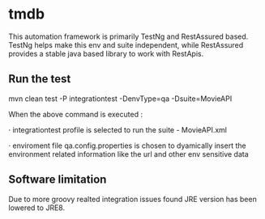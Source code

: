 # tmdb
This automation framework is primarily TestNg and RestAssured based. TestNg helps make this env and suite independent, while RestAssured provides a stable java based library to work with RestApis.

## Run the test 
mvn clean test  -P integrationtest -DenvType=qa -Dsuite=MovieAPI

When the above command is executed :

· integrationtest profile is selected to run the suite - MovieAPI.xml

· enviroment file qa.config.properties is chosen to dyamically insert the environment related information like the url and other env sensitive data


## Software limitation
Due to more groovy realted integration issues found JRE version has been lowered to JRE8.

